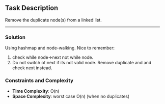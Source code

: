 ## Task Description
Remove the duplicate node(s) from a linked list.

---

### Solution
Using hashmap and node-walking. Nice to remember:  
1. check while node->next not while node. 
2. Do not switch ot next if its not valid node. Remove duplicate and and check next instead.

### Constraints and Complexity
- **Time Complexity**: O(n)
- **Space Complexity**: worst case O(n) (when no duplicates)